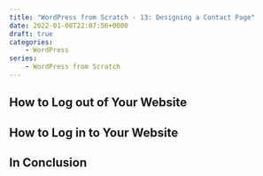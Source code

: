 ```yaml
---
title: "WordPress from Scratch - 13: Designing a Contact Page"
date: 2022-01-08T22:07:56+0000
draft: true
categories:
    - WordPress
series:
    - WordPress from Scratch
---
```




## How to Log out of Your Website

## How to Log in to Your Website

## In Conclusion

